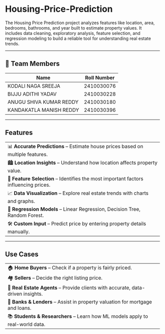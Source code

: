 # Housing-Price-Prediction
The Housing Price Prediction  project analyzes features like location, area, bedrooms, bathrooms, and year built to estimate property values. It includes data cleaning, exploratory analysis, feature selection, and regression modeling to build a reliable tool for understanding real estate trends.

---

## 👥 Team Members
| Name        | Roll Number |
|-------------|-------------|
| KODALI NAGA SREEJA   |2410030076  |
| BIJJU ADITHI YADAV  | 2410030228   |
| ANUGU SHIVA KUMAR REDDY  | 2410030180  |
| KANDAKATLA MANISH REDDY  | 2410030396   |

---

##  Features
| |
|---|
| 📊 **Accurate Predictions** – Estimate house prices based on multiple features. |
| 🏙️ **Location Insights** – Understand how location affects property value. |
| 🔎 **Feature Selection** – Identifies the most important factors influencing prices. |
| 📈 **Data Visualization** – Explore real estate trends with charts and graphs. |
| 🧠 **Regression Models** – Linear Regression, Decision Tree, Random Forest. |
| 🛠️ **Custom Input** – Predict price by entering property details manually. |

---

##  Use Cases
| |
|---|
| 🏠 **Home Buyers** – Check if a property is fairly priced. |
| 🏘️ **Sellers** – Decide the right listing price. |
| 💼 **Real Estate Agents** – Provide clients with accurate, data-driven insights. |
| 🏦 **Banks & Lenders** – Assist in property valuation for mortgage and loans. |
| 📚 **Students & Researchers** – Learn how ML models apply to real-world data. |

